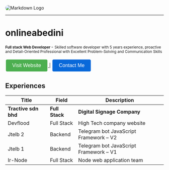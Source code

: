 
<img src="https://media.licdn.com/dms/image/D4E16AQGIIJvOAQ4KAQ/profile-displaybackgroundimage-shrink_350_1400/0/1704697779812?e=1715212800&v=beta&t=T3LeEWn_hkw79fnbfff4RhWc7bDpxFGIVYGo-MAvXhs" alt="Markdown Logo" style="border-radius: 10px;">
<hr>

# onlineabedini 

<small><b> Full stack Web Developer </b></small> - 
<small>Skilled software developer with 5 years experience, proactive and Detail-Oriented Professional with Excellent Problem-Solving and Communication Skills</small>

<a href="https://onlineabedini.ir/">
<button style="background-color: #4CAF50; /* Green */
border: none;
color: white;
padding: 10px 20px;
text-align: center;
text-decoration: none;
display: inline-block;
font-size: 16px;
margin: 4px 2px;
cursor: pointer;
border-radius: 4px;">Visit Website</button> 
</a>
|
<a href="mailto:onlineabedini@gmail.com">
<button style="background-color: #0969da; /* Green */
border: none;
color: white;
padding: 10px 20px;
text-align: center;
text-decoration: none;
display: inline-block;
font-size: 16px;
margin: 4px 2px;
cursor: pointer;
border-radius: 4px;">Contact Me</button>
</a>

## Experiences
| Title    | Field     | Description
| ---------|----------|----------|
| **Tractive sdn bhd** | **Full Stack** | **Digital Signage Company** |
| Devflood | Full Stack | High Tech company website |
| Jtelb 2 | Backend | Telegram bot JavaScript Framework – V2 |
| Jtelb 1 | Backend | Telegram bot JavaScript Framework – V1 |
| Ir-Node | Full Stack | Node web application team |
